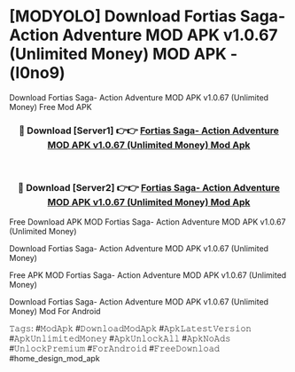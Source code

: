 # [MODYOLO] Download Fortias Saga- Action Adventure MOD APK v1.0.67 (Unlimited Money) MOD APK - (l0no9)
Download Fortias Saga- Action Adventure MOD APK v1.0.67 (Unlimited Money) Free Mod APK

<div align="center">
<h3>🔴 Download [Server1] 👉👉 <a href="https://apk-comot.site?title=Fortias_Saga-_Action_Adventure_MOD_APK_v1.0.67_(Unlimited_Money)">Fortias Saga- Action Adventure MOD APK v1.0.67 (Unlimited Money) Mod Apk</a></h3><br>

<h3>🔴 Download [Server2] 👉👉 <a href="https://apk-comot.site?title=Fortias_Saga-_Action_Adventure_MOD_APK_v1.0.67_(Unlimited_Money)">Fortias Saga- Action Adventure MOD APK v1.0.67 (Unlimited Money) Mod Apk</a></h3>
</div>


Free Download APK MOD Fortias Saga- Action Adventure MOD APK v1.0.67 (Unlimited Money)

Download Fortias Saga- Action Adventure MOD APK v1.0.67 (Unlimited Money) 

Free APK MOD Fortias Saga- Action Adventure MOD APK v1.0.67 (Unlimited Money) 

Download Fortias Saga- Action Adventure MOD APK v1.0.67 (Unlimited Money) Mod For Android

𝚃𝚊𝚐𝚜: #𝙼𝚘𝚍𝙰𝚙𝚔 #𝙳𝚘𝚠𝚗𝚕𝚘𝚊𝚍𝙼𝚘𝚍𝙰𝚙𝚔 #𝙰𝚙𝚔𝙻𝚊𝚝𝚎𝚜𝚝𝚅𝚎𝚛𝚜𝚒𝚘𝚗 #𝙰𝚙𝚔𝚄𝚗𝚕𝚒𝚖𝚒𝚝𝚎𝚍𝙼𝚘𝚗𝚎𝚢 #𝙰𝚙𝚔𝚄𝚗𝚕𝚘𝚌𝚔𝙰𝚕𝚕 #𝙰𝚙𝚔𝙽𝚘𝙰𝚍𝚜 #𝚄𝚗𝚕𝚘𝚌𝚔𝙿𝚛𝚎𝚖𝚒𝚞𝚖 #𝙵𝚘𝚛𝙰𝚗𝚍𝚛𝚘𝚒𝚍 #𝙵𝚛𝚎𝚎𝙳𝚘𝚠𝚗𝚕𝚘𝚊𝚍 #home_design_mod_apk